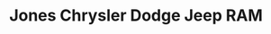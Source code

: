 ---
title: "Jones Chrysler Dodge Jeep RAM"
url: /bel-air/jones-chrysler-dodge-jeep-ram/
shop: Autohaus
---